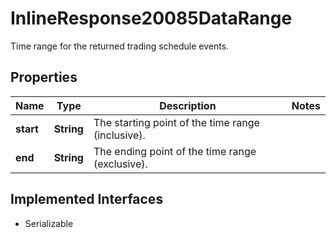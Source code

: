 

# InlineResponse20085DataRange

Time range for the returned trading schedule events.

## Properties

Name | Type | Description | Notes
------------ | ------------- | ------------- | -------------
**start** | **String** | The starting point of the time range (inclusive). | 
**end** | **String** | The ending point of the time range (exclusive). | 


## Implemented Interfaces

* Serializable


